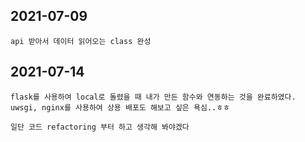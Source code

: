## 2021-07-09
    api 받아서 데이터 읽어오는 class 완성

## 2021-07-14

    flask를 사용하여 local로 돌렸을 때 내가 만든 함수와 연동하는 것을 완료하였다.
    uwsgi, nginx를 사용하여 상용 배포도 해보고 싶은 욕심..ㅎㅎ
    
    일단 코드 refactoring 부터 하고 생각해 봐야겠다
